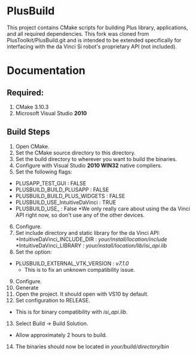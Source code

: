 # PlusBuild
This project contains CMake scripts for building Plus library, applications, and all required dependencies.
This fork was cloned from PlusToolkit/PlusBuild.git and is intended to be extended specifically for interfacing with the da Vinci Si robot's proprietary API (not included).

# Documentation

## Required:

1. CMake 3.10.3
2. Microsoft Visual Studio **2010**

## Build Steps

1. Open CMake.
2. Set the CMake source directory to this directory.
3. Set the build directory to wherever you want to build the binaries.
4. Configure with Visual Studio **2010 WIN32** native compliers.
5. Set the following flags:
  * PLUSAPP_TEST_GUI                : FALSE
  * PLUSBUILD_BUILD_PLUSAPP         : FALSE
  * PLUSBUILD_BUILD_PLUS_WIDGETS    : FALSE
  * PLUSBUILD_USE_IntuitiveDaVinci  : TRUE
  * PLUSBUILD_USE_<AllOtherDevices> : False
    *We only really care about using the da Vinci API right now, so don't use any of the other devices.
6. Configure.
7. Set include directory and static library for the da Vinci API:
  *IntuitiveDaVinci_INCLUDE_DIR     : *your/install/location/include*
  *IntuitiveDaVinci_LIBRARY         : *your/install/location/lib/isi_api.lib*
8. Set the option: 
  * PLUSBUILD_EXTERNAL_VTK_VERSION  : *v7.1.0*
    * This is to fix an unknown compatibility issue.
9. Configure.
10. Generate
11. Open the project.  It should open with VS10 by default.
12. Set configuration to RELEASE.  
  * This is for binary compatibility with *isi_api.lib*.
13. Select Build -> Build Solution.  
  * Allow approximately 2 hours to build.
14. The binaries should now be located in *your/build/directory/bin*

